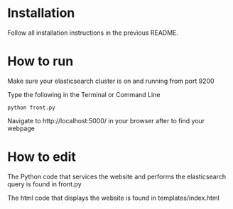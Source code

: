 # Installation

Follow all installation instructions in the previous README. 

# How to run

Make sure your elasticsearch cluster is on and running from port 9200

Type the following in the Terminal or Command Line
```
python front.py
```
Navigate to http://localhost:5000/ in your browser after to find your webpage

# How to edit

The Python code that services the website and performs the elasticsearch query is found in front.py

The html code that displays the website is found in templates/index.html
